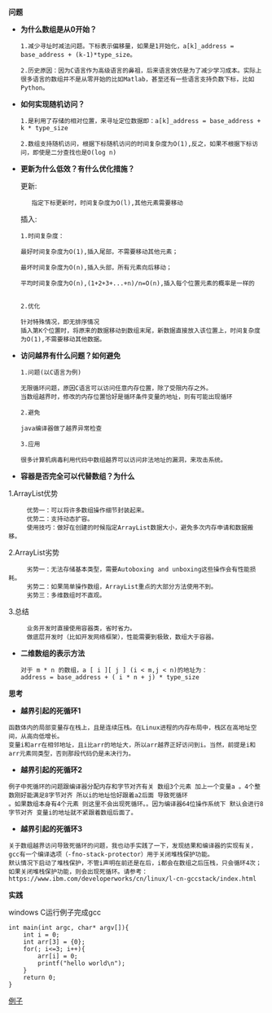 **问题**
   + **为什么数组是从0开始？**

         1.减少寻址时减法问题。下标表示偏移量，如果是1开始化，a[k]_address = base_address + (k-1)*type_size。

         2.历史原因：因为C语言作为高级语言的鼻祖，后来语言效仿是为了减少学习成本。实际上很多语言的数组并不是从零开始的比如Matlab，甚至还有一些语言支持负数下标，比如Python。

   + **如何实现随机访问？**

         1.是利用了存储的相对位置，来寻址定位数据即：a[k]_address = base_address + k * type_size

         2.数组支持随机访问，根据下标随机访问的时间复杂度为O(1),反之，如果不根据下标访问，即使是二分查找也是O(log n)

   + **更新为什么低效？有什么优化措施？**
   
      更新:
      
            指定下标更新时，时间复杂度为O(l),其他元素需要移动

      插入:

         1.时间复杂度：

         最好时间复杂度为O(1),插入尾部，不需要移动其他元素；

         最坏时间复杂度为O(n),插入头部，所有元素向后移动；

         平均时间复杂度为O(n),(1+2+3+...+n)/n=O(n),插入每个位置元素的概率是一样的


         2.优化 

         针对特殊情况，即无排序情况
         插入第K个位置时，将原来的数据移动到数组末尾，新数据直接放入该位置上，时间复杂度为O(1),不需要移动其他数据。

   + **访问越界有什么问题？如何避免**

         1.问题(以C语言为例)

         无限循环问题，原因C语言可以访问任意内存位置，除了受限内存之外。
         当数组越界时，修改的内存位置恰好是循环条件变量的地址，则有可能出现循环

         2.避免

         java编译器做了越界异常检查

         3.应用

         很多计算机病毒利用代码中数组越界可以访问非法地址的漏洞，来攻击系统。
   + **容器是否完全可以代替数组？为什么**
   
   1.ArrayList优势

         优势一：可以将许多数组操作细节封装起来。
         优势二：支持动态扩容。
         使用技巧：做好在创建的时候指定ArrayList数据大小，避免多次内存申请和数据搬移。

   2.ArrayList劣势

         劣势一：无法存储基本类型，需要Autoboxing and unboxing这些操作会有性能损耗。
         劣势二：如果简单操作数组，ArrayList重点的大部分方法使用不到。
         劣势三：多维数组时不直观。

   3.总结

         业务开发时直接使用容器类，省时省力。
         做底层开发时（比如开发网络框架），性能需要到极致，数组大于容器。

   + **二维数组的表示方法**
  
         对于 m * n 的数组，a [ i ][ j ] (i < m,j < n)的地址为：
         address = base_address + ( i * n + j) * type_size


**思考**

+ **越界引起的死循环1**
```
函数体内的局部变量存在栈上，且是连续压栈。在Linux进程的内存布局中，栈区在高地址空间，从高向低增长。
变量i和arr在相邻地址，且i比arr的地址大，所以arr越界正好访问到i。当然，前提是i和arr元素同类型，否则那段代码仍是未决行为。
```
+ **越界引起的死循环2**
```
例子中死循环的问题跟编译器分配内存和字节对齐有关 数组3个元素 加上一个变量a 。4个整数刚好能满足8字节对齐 所以i的地址恰好跟着a2后面 导致死循环
。如果数组本身有4个元素 则这里不会出现死循环。。因为编译器64位操作系统下 默认会进行8字节对齐 变量i的地址就不紧跟着数组后面了。
```
+ **越界引起的死循环3**
```
关于数组越界访问导致死循环的问题，我也动手实践了一下，发现结果和编译器的实现有关，gcc有一个编译选项（-fno-stack-protector）用于关闭堆栈保护功能。
默认情况下启动了堆栈保护，不管i声明在前还是在后，i都会在数组之后压栈，只会循环4次；如果关闭堆栈保护功能，则会出现死循环。请参考：https://www.ibm.com/developerworks/cn/linux/l-cn-gccstack/index.html
```
**实践**

windows C运行例子完成gcc
```
int main(int argc, char* argv[]){
    int i = 0;
    int arr[3] = {0};
    for(; i<=3; i++){
        arr[i] = 0;
        printf("hello world\n");
    }
    return 0;
}
```
[例子](../../algorithm/others/README.md) 
